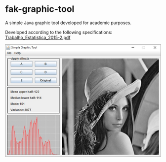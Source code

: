 # fak-graphic-tool
A simple Java graphic tool developed for academic purposes.

Developed according to the following specifications: [Trabalho_Estatistica_2015-2.pdf](docs/Trabalho_Estatistica_2015-2.pdf)

![interface](docs/interface.jpg)
